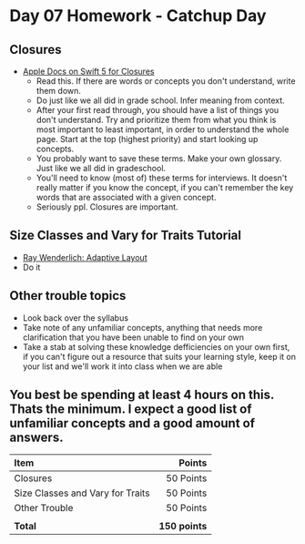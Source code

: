 # Day 07 Homework - Catchup Day

## Closures

* <a href="https://docs.swift.org/swift-book/LanguageGuide/Closures.html">Apple Docs on Swift 5 for Closures</a>
	* Read this. If there are words or concepts you don't understand, write them down. 
	* Do just like we all did in grade school. Infer meaning from context. 
	* After your first read through, you should have a list of things you don't understand. Try and prioritize them from what you think is most important to least important, in order to understand the whole page. Start at the top (highest priority) and start looking up concepts. 
	* You probably want to save these terms. Make your own glossary. Just like we all did in gradeschool. 
	* You'll need to know (most of) these terms for interviews. It doesn't really matter if you know the concept, if you can't remember the key words that are associated with a given concept.
	* Seriously ppl. Closures are important.

## Size Classes and Vary for Traits Tutorial

* <a href="https://www.raywenderlich.com/492-adaptive-layout-tutorial-in-ios-11-getting-started">Ray Wenderlich: Adaptive Layout </a>
* Do it

## Other trouble topics
* Look back over the syllabus
* Take note of any unfamiliar concepts, anything that needs more clarification that you have been unable to find on your own
* Take a stab at solving these knowledge defficiencies on your own first, if you can't figure out a resource that suits your learning style, keep it on your list and we'll work it into class when we are able

## You best be spending at least 4 hours on this. Thats the minimum. I expect a good list of unfamiliar concepts and a good amount of answers. 


| Item | Points | 
|:-----|-------:|
| Closures | 50 Points
| Size Classes and Vary for Traits| 50 Points
| Other Trouble | 50 Points
|||
| **Total** | **150 points**


